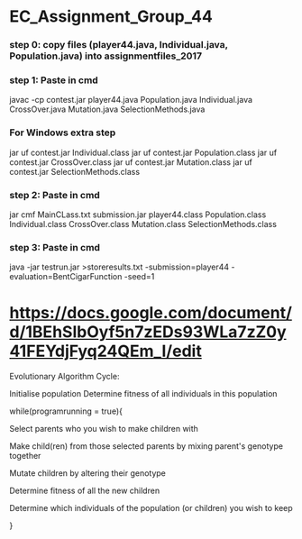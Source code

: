 # EC_Assignment_Group_44

### step 0: copy files (player44.java, Individual.java, Population.java) into assignmentfiles_2017

### step 1: Paste in cmd
javac -cp contest.jar player44.java Population.java Individual.java CrossOver.java Mutation.java SelectionMethods.java

### For Windows extra step ###
jar uf contest.jar Individual.class 
jar uf contest.jar Population.class
jar uf contest.jar CrossOver.class 
jar uf contest.jar Mutation.class 
jar uf contest.jar SelectionMethods.class 

### step 2: Paste in cmd
jar cmf MainCLass.txt submission.jar player44.class Population.class Individual.class CrossOver.class Mutation.class SelectionMethods.class

### step 3: Paste in cmd
java -jar testrun.jar >storeresults.txt -submission=player44 -evaluation=BentCigarFunction -seed=1


# https://docs.google.com/document/d/1BEhSlbOyf5n7zEDs93WLa7zZ0y41FEYdjFyq24QEm_I/edit






Evolutionary Algorithm Cycle:

Initialise population
Determine fitness of all individuals in this population

while(programrunning = true){
  
  Select parents who you wish to make children with
  
  Make child(ren) from those selected parents by mixing parent's genotype together
  
  Mutate children by altering their genotype
  
  Determine fitness of all the new children
  
  Determine which individuals of the population (or children) you wish to keep
  
}
